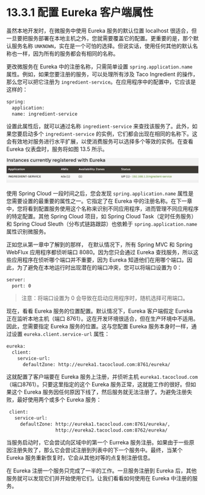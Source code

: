 # 13.3.1 配置 Eureka 客户端属性

虽然本地开发时，在微服务中使用 Eureka 服务的默认位置 localhost 很适合，但一旦要把服务部署在本地主机之外，您就需要覆盖它的配置。更重要的是，那个默认服务名称 `UNKNOWN`，实在是一个可怕的选择。但说实话，使用任何其他的默认名称也一样，因为所有的服务都会有相同的名称。

更改微服务在 Eureka 中的注册名称，只需简单设置 `spring.application.name` 属性。例如，如果您要注册的服务，可以处理所有涉及 Taco Ingredient 的操作，那么您可以把它注册为 `ingredient-service`。在应用程序中的配置中，它应该是这样的：

```text
spring:
  application:
  name: ingredient-service
```

设置此属性后，就可以通过名称 `ingredient-service` 来查找该服务了。此外，如果您要启动多个 `ingredient-service` 的实例，它们都会出现在相同的名称下。这会有效地对服务进行水平扩展，以使消费服务可以选择多个等效的实例。在查看 Eureka 仪表盘时，服务将如图 13.5 所示。

![&#x56FE; 13.5 Eureka &#x4EEA;&#x8868;&#x76D8;&#x4E2D;&#x663E;&#x793A;&#x7684; Ingredient &#x670D;&#x52A1;](../../.gitbook/assets/13.5.png)

使用 Spring Cloud 一段时间之后，您会发现 `spring.application.name` 属性是您需要设置的最重要的属性之一。它指定了在 Eureka 中的注册名称。在下一章中，您将看到配置服务使用这个名称来识别不同应用程序，进而管理不同应用程序的特定配置。其他 Spring Cloud 项目，如 Spring Cloud Task（定时任务服务）和 Spring Cloud Sleuth（分布式链路跟踪）也依赖于 `spring.application.name` 属性识别微服务。

正如您从第一章中了解到的那样， 在默认情况下，所有 Spring MVC 和 Spring WebFlux 应用程序都侦听端口 8080。因为您只会通过 Eureka 查找服务，所以这些应用程序在侦听哪个端口并不重要，因为 Eureka 知道他们在用哪个端口。因此，为了避免在本地运行时出现潜在的端口冲突，您可以将端口设置为 0：

```text
server:
  port: 0
```

> 注意：将端口设置为 0 会导致在启动应用程序时，随机选择可用端口。

现在，看看 Eureka 服务的位置配置。默认情况下，Eureka 客户端假定 Eureka 正在监听本地主机（端口 8761）。这在开发环境很适合，但在生产环境中不适用。因此，您需要指定 Eureka 服务的位置。这与您配置 Eureka 服务本身时一样，通过设置 `eureka.client.service-url` 属性：

```text
eureka:
  client:
    service-url:
      defaultZone: http://eureka1.tacocloud.com:8761/eureka/
```

这就配置了客户端要在 Eureka 服务上注册，并侦听主机 `eureka1.tacocloud.com`（端口8761）。只要这里指定的这个 Eureka 服务正常，这就能工作的很好。但如果这个 Eureka 服务因任何原因下线了，然后服务就无法注册了。为避免注册失败，最好使用两个或多个 Eureka 服务：

```text
 client:
   service-url:
     defaultZone: http://eureka1.tacocloud.com:8761/eureka/,
                  http://eureka2.tacocloud.com:8762/eureka/
```

当服务启动时，它会尝试向区域中的第一个 Eurreka 服务注册。如果由于一些原因注册失败了，那么它会尝试注册到列表中的下一个服务中。最终，当某个 Eureka 服务重新恢复时，它会从其他对等的点复制注册信息。

在 Eureka 注册一个服务只完成了一半的工作。一旦服务注册到 Eureka 后，其他服务就可以发现它们并开始使用它们。让我们看看如何使用在 Eureka 中注册的服务。

